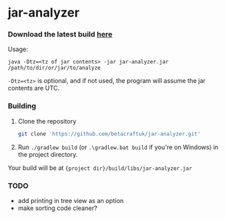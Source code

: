 # jar-analyzer

### Download the latest build [here](https://github.com/betacraftuk/jar-analyzer/releases/latest/download/jar-analyzer.jar)

Usage:

	java -Dtz=<tz of jar contents> -jar jar-analyzer.jar /path/to/dir/or/jar/to/analyze

`-Dtz=<tz>` is optional, and if not used, the program will assume the jar contents are UTC.

### Building

1. Clone the repository
	```sh
	git clone 'https://github.com/betacraftuk/jar-analyzer.git'
	```
2. Run `./gradlew build` (or `.\gradlew.bat build` if you're on Windows) in the project directory.

Your build will be at `{project dir}/build/libs/jar-analyzer.jar`

### TODO
- add printing in tree view as an option
- make sorting code cleaner?